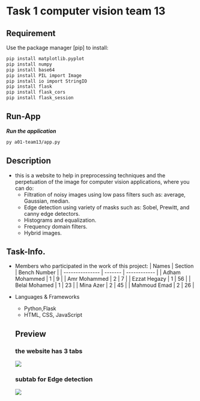 # Task 1 computer vision team 13
## Requirement

Use the package manager [pip] to install:

```bash
pip install matplotlib.pyplot 
pip install numpy 
pip install base64
pip install PIL import Image
pip install io import StringIO 
pip install flask 
pip install flask_cors 
pip install flask_session 
```
## Run-App
**_Run the application_**
```sh
py a01-team13/app.py
```
## Description
- this is a website to help in preprocessing techniques and the perpetuation of the image for computer vision applications, where you can do:
  - Filtration of noisy images using low pass filters such as: average, Gaussian, median.
  - Edge detection using variety of masks such as: Sobel, Prewitt, and canny edge detectors.
  - Histograms and equalization.
  - Frequency domain filters.
  - Hybrid images.
## Task-Info. 
- Members who participated in the work of this project:
  | Names           | Section | Bench Number |
  | --------------- | ------- | ------------ |
  | Adham Mohammed  |    1    |     9        |
  | Amr Mohammed    |    2    |     7        |
  | Ezzat Hegazy    |    1    |     56       |
  | Belal Mohamed   |    1    |     23       |
  | Mina Azer       |    2    |     45       |
  | Mahmoud Emad    |    2    |     26       |
- Languages & Frameworks
  - Python,Flask
  - HTML, CSS, JavaScript  
  
  ## Preview
  ### the website has 3 tabs
  ![](https://github.com/Computer-Vision-Spring23/a01-team13/blob/main/Images/perviews/tabs.gif)
  ### subtab for Edge detection
  ![](https://github.com/Computer-Vision-Spring23/a01-team13/blob/main/Images/perviews/subtab%20edge.png)

